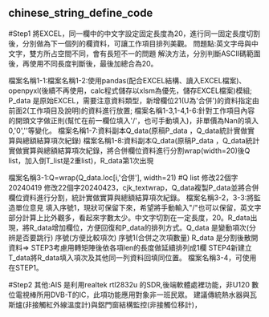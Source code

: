 ## chinese_string_define_code
#Step1 將EXCEL，同一欄中的中文字設定固定長度為20，進行同一固定長度切割後，分別做為下一個列的欄資料，可讓工作項目排列美觀。
問題點:英文字母與中文字，雙方所占空間不同，會有長短不一的問題
解決方法，分別判斷ASCII碼範圍後，再使用不同長度判斷後，最後加總合為20。

檔案名稱1-1:檔案名稱1-2:使用pandas(配合EXCEL結構、讀入EXCEL檔案)、openpyxl(後續不再使用，calc程式儲存以xlsm為優先，儲存EXCEL檔案)模組;
P_data 是原始EXCEL，需要注意資料類型，新增欄位21(U為'合併')的資料指定由前面2(工作項目及說明)的資料進行放置;
檔案名稱1-3,1-4,1-6:針對工作項目內容的開頭文字做正則(幫忙在前一欄位填入'/'，也可手動填入)，非單價為Nan的填入0,'0',''等變化。
檔案名稱1-7:資料副本Q_data(原稿P_data ，Q_data統計實做實算與總額結算項次紀錄)
檔案名稱1-8:資料副本Q_data(原稿P_data ，Q_data統計實做實算與總額結算項次紀錄，將合併欄位資料進行分割wrap(width=20)後Q list，加入倒T_list是2重list)，R_data第1次出現

檔案名稱3-1:Q=wrap(Q_data.loc[i,'合併'], width=21) #Q list 修改22個字20240419 修改22個字20240423，cjk_textwrap，Q_data複製P_data並將合併欄位資料進行分割，統計實做實算與總額結算項次紀錄。
檔案名稱3-2，3-3:將監造單位意見 填入序號1，現狀可保留下來，希望將手動輸入"/"也可以保留，英文字部分計算上比外觀多，看起來字數太少。中文字切割在一定長度，20。R_data出現，將R_data增加欄位，方便回復和P_data的排列方式。Q_data 是變動項次(分辨是否要跳行) 序號(方便比較項次) 序號1(合併之次項數量) R_data 是分割後散開資料=> STEP3考慮用轉矩陣後依各項len的長度做延續排列成1欄 STEP4新建立T_data將R_data填入項次及其他同一列資料回填同位置。
檔案名稱3-4，可使用在STEP1。


 

#Step2 
其他:AIS 是利用realtek rtl2832u 的SDR,後端軟體處裡功能，非U120 數位電視棒所用DVB-T的IC，此項功能應用對象非一班民眾。
建議傳統熱水器與瓦斯爐(非接觸紅外線溫度計)與鋁門窗結構監控(非接觸位移計)，
